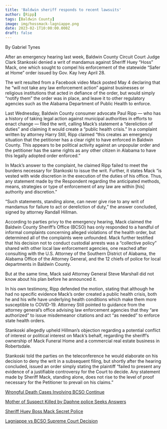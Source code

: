 ```yaml
---
title: 'Baldwin sheriff responds to recent lawsuits'
author: [Ripp]
tags: [Baldwin County]
image: img/hossmack-lagniappe.png
date: 2023-02-1T10:00:00.000Z
draft: false
---
```


By Gabriel Tynes

After an emergency hearing last week, Baldwin County Circuit Court Judge Clark Stankoski denied a writ of mandamus against Sheriff Huey “Hoss” Mack, one which sought to compel his enforcement of the statewide “Safer at Home” order issued by Gov. Kay Ivey April 28.

The writ resulted from a Facebook video Mack posted May 4 declaring that he “will not take any law enforcement action” against businesses or religious institutions that acted in defiance of the order, but would simply “notify them” the order was in place, and leave it to other regulatory agencies such as the Alabama Department of Public Health to enforce. 

Last Wednesday, Baldwin County consumer advocate Paul Ripp — who has a history of taking legal action against municipal authorities in efforts to enact change — filed the writ, calling Mack’s statement a “dereliction of duties” and claiming it would create a “public health crisis.” In a complaint written by attorney Harry Still, Ripp claimed “this creates an emergency situation that the petitioner has a clear right to have enforced in Baldwin County. This appears to be political activity against an unpopular order and the petitioner has the same rights as any other citizen in Alabama to have this legally adopted order enforced.”

In Mack’s answer to the complaint, he claimed Ripp failed to meet the burdens necessary for Stankoski to issue the writ. Further, it states Mack “is vested with wide discretion in the execution of the duties of his office. Thus, any statement made by the Respondent regarding the anticipated methods, means, strategies or type of enforcement of any law are within [his] authority and discretion.”

“Such statements, standing alone, can never give rise to any writ of mandamus for failure to act or dereliction of duty,” the answer concluded, signed by attorney Randall Hillman.

According to parties privy to the emergency hearing, Mack claimed the Baldwin County Sheriff’s Office (BCSO) has only responded to a handful of informal complaints concerning alleged violations of the health order, but determined all of the complaints were unfounded. Mack further testified that his decision not to conduct custodial arrests was a “collective policy” shared with other local law enforcement agencies, one reached after consulting with the U.S. Attorney of the Southern District of Alabama, the Alabama Office of the Attorney General, and the 12 chiefs of police for local departments in Baldwin County. 

But at the same time, Mack said Attorney General Steve Marshall did not know about his plan before he announced it.

In his own testimony, Ripp defended the motion, stating that although he had no specific evidence Mack’s order created a public health crisis, both he and his wife have underlying health conditions which make them more susceptible to COVID-19. Attorney Still pointed to guidance from the attorney general’s office advising law enforcement agencies that they “are authorized” to issue misdemeanor citations and act “as needed” to enforce state health orders.

Stankoski allegedly upheld Hillman’s objection regarding a potential conflict of interest or political interest on Mack’s behalf, regarding the sheriff’s ownership of Mack Funeral Home and a commercial real estate business in Robertsdale. 

Stankoski told the parties on the teleconference he would elaborate on his decision to deny the writ in a subsequent filing, but shortly after the hearing concluded, issued an order simply stating the plaintiff “failed to present any evidence of a justifiable controversy for the Court to decide. Any statement made by Sheriff Mack, standing alone, does not rise to the level of proof necessary for the Petitioner to prevail on his claims.”





[Wrongful Death Cases Involving BCSO Continue](https://lagniappemobile.com/wrongful-death-cases-involving-bcso-continue/)


[Mother of Suspect Killed by Daphne police Seeks Answers](https://lagniappemobile.com/mother-of-suspect-killed-by-daphne-police-seeks-answers/)


[Sheriff Huey Boss Mack Secret Police](https://rippreport.com/2021/10/01/sheriff-huey-boss-mack-secret-police/)


[Lagniappe vs BCSO Supreme Court Decision](https://lagniappemobile.com/wp-content/uploads/2021/09/Lagniappe-vs.-BCSO-Supreme-Court-Decision.pdf)
